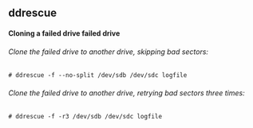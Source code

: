 ## ddrescue

#### Cloning a failed drive failed drive
###### Clone the failed drive to another drive, skipping bad sectors:
  `# ddrescue -f --no-split /dev/sdb /dev/sdc logfile`

###### Clone the failed drive to another drive, retrying bad sectors three times:
  `# ddrescue -f -r3 /dev/sdb /dev/sdc logfile`
